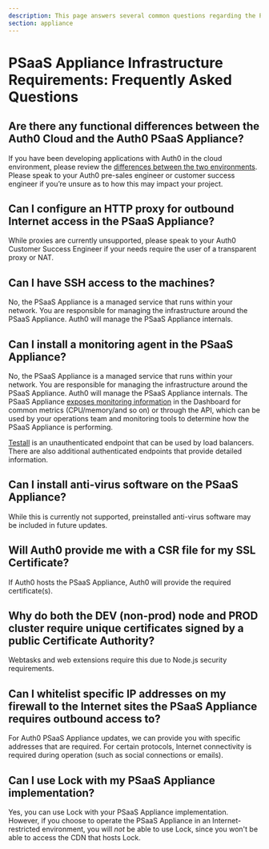 ```yaml
---
description: This page answers several common questions regarding the PSaaS Appliance infrastructure.
section: appliance
---
```


# PSaaS Appliance Infrastructure Requirements: Frequently Asked Questions

## Are there any functional differences between the Auth0 Cloud and the Auth0 PSaaS Appliance?
If you have been developing applications with Auth0 in the cloud environment, please review the [differences between the two environments](/deployment).  Please speak to your Auth0 pre-sales engineer or customer success engineer if you’re unsure as to how this may impact your project.

## Can I configure an HTTP proxy for outbound Internet access in the PSaaS Appliance?
While proxies are currently unsupported, please speak to your Auth0 Customer Success Engineer if your needs require the user of a transparent proxy or NAT.

## Can I have SSH access to the machines?
No, the PSaaS Appliance is a managed service that runs within your network. You are responsible for managing the infrastructure around the PSaaS Appliance. Auth0 will manage the PSaaS Appliance internals.

## Can I install a monitoring agent in the PSaaS Appliance?
No, the PSaaS Appliance is a managed service that runs within your network. You are responsible for managing the infrastructure around the PSaaS Appliance. Auth0 will manage the PSaaS Appliance internals. The PSaaS Appliance [exposes monitoring information](/appliance/monitoring) in the Dashboard for common metrics (CPU/memory/and so on) or through the API, which can be used by your operations team and monitoring tools to determine how the PSaaS Appliance is performing.

[Testall](/appliance/monitoring/testall) is an unauthenticated endpoint that can be used by load balancers. There are also additional authenticated endpoints that provide detailed information.

## Can I install anti-virus software on the PSaaS Appliance?
While this is currently not supported, preinstalled anti-virus software may be included in future updates.

## Will Auth0 provide me with a CSR file for my SSL Certificate?
If Auth0 hosts the PSaaS Appliance, Auth0 will provide the required certificate(s).

## Why do both the DEV (non-prod) node and PROD cluster require unique certificates signed by a public Certificate Authority?
Webtasks and web extensions require this due to Node.js security requirements.

## Can I whitelist specific IP addresses on my firewall to the Internet sites the PSaaS Appliance requires outbound access to?
For Auth0 PSaaS Appliance updates, we can provide you with specific addresses that are required. For certain protocols, Internet connectivity is required during operation (such as social connections or emails).

## Can I use Lock with my PSaaS Appliance implementation?

Yes, you can use Lock with your PSaaS Appliance implementation. However, if you choose to operate the PSaaS Appliance in an Internet-restricted environment, you will *not* be able to use Lock, since you won't be able to access the CDN that hosts Lock.
